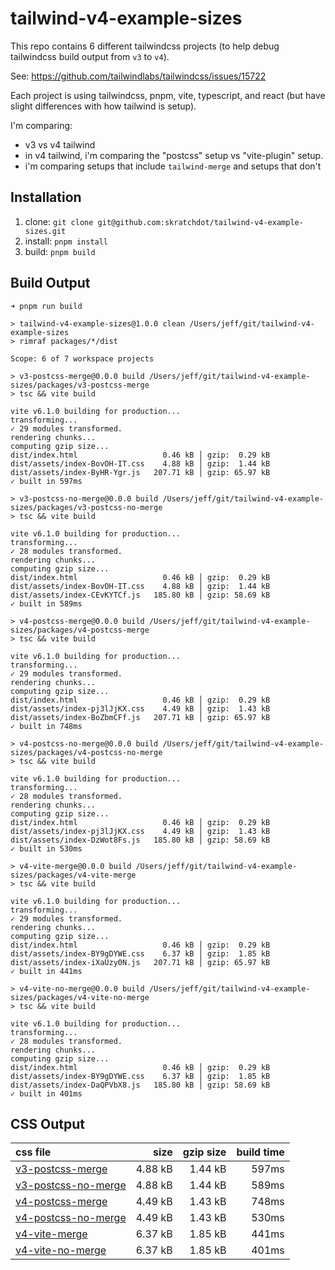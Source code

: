 # tailwind-v4-example-sizes

This repo contains 6 different tailwindcss projects (to help debug tailwindcss build output from `v3` to `v4`).

See: <https://github.com/tailwindlabs/tailwindcss/issues/15722>

Each project is using tailwindcss, pnpm, vite, typescript, and react (but have slight differences with how tailwind is setup).

I'm comparing:

- v3 vs v4 tailwind
- in v4 tailwind, i'm comparing the "postcss" setup vs "vite-plugin" setup.
- i'm comparing setups that include `tailwind-merge` and setups that don't

## Installation

1. clone: `git clone git@github.com:skratchdot/tailwind-v4-example-sizes.git`
2. install: `pnpm install`
3. build: `pnpm build`

## Build Output

```shell
➜ pnpm run build

> tailwind-v4-example-sizes@1.0.0 clean /Users/jeff/git/tailwind-v4-example-sizes
> rimraf packages/*/dist

Scope: 6 of 7 workspace projects

> v3-postcss-merge@0.0.0 build /Users/jeff/git/tailwind-v4-example-sizes/packages/v3-postcss-merge
> tsc && vite build

vite v6.1.0 building for production...
transforming...
✓ 29 modules transformed.
rendering chunks...
computing gzip size...
dist/index.html                   0.46 kB │ gzip:  0.29 kB
dist/assets/index-BovOH-IT.css    4.88 kB │ gzip:  1.44 kB
dist/assets/index-ByHR-Ygr.js   207.71 kB │ gzip: 65.97 kB
✓ built in 597ms

> v3-postcss-no-merge@0.0.0 build /Users/jeff/git/tailwind-v4-example-sizes/packages/v3-postcss-no-merge
> tsc && vite build

vite v6.1.0 building for production...
transforming...
✓ 28 modules transformed.
rendering chunks...
computing gzip size...
dist/index.html                   0.46 kB │ gzip:  0.29 kB
dist/assets/index-BovOH-IT.css    4.88 kB │ gzip:  1.44 kB
dist/assets/index-CEvKYTCf.js   185.80 kB │ gzip: 58.69 kB
✓ built in 589ms

> v4-postcss-merge@0.0.0 build /Users/jeff/git/tailwind-v4-example-sizes/packages/v4-postcss-merge
> tsc && vite build

vite v6.1.0 building for production...
transforming...
✓ 29 modules transformed.
rendering chunks...
computing gzip size...
dist/index.html                   0.46 kB │ gzip:  0.29 kB
dist/assets/index-pj3lJjKX.css    4.49 kB │ gzip:  1.43 kB
dist/assets/index-BoZbmCFf.js   207.71 kB │ gzip: 65.97 kB
✓ built in 748ms

> v4-postcss-no-merge@0.0.0 build /Users/jeff/git/tailwind-v4-example-sizes/packages/v4-postcss-no-merge
> tsc && vite build

vite v6.1.0 building for production...
transforming...
✓ 28 modules transformed.
rendering chunks...
computing gzip size...
dist/index.html                   0.46 kB │ gzip:  0.29 kB
dist/assets/index-pj3lJjKX.css    4.49 kB │ gzip:  1.43 kB
dist/assets/index-DzWot8Fs.js   185.80 kB │ gzip: 58.69 kB
✓ built in 530ms

> v4-vite-merge@0.0.0 build /Users/jeff/git/tailwind-v4-example-sizes/packages/v4-vite-merge
> tsc && vite build

vite v6.1.0 building for production...
transforming...
✓ 29 modules transformed.
rendering chunks...
computing gzip size...
dist/index.html                   0.46 kB │ gzip:  0.29 kB
dist/assets/index-BY9gDYWE.css    6.37 kB │ gzip:  1.85 kB
dist/assets/index-iXaUzy0N.js   207.71 kB │ gzip: 65.97 kB
✓ built in 441ms

> v4-vite-no-merge@0.0.0 build /Users/jeff/git/tailwind-v4-example-sizes/packages/v4-vite-no-merge
> tsc && vite build

vite v6.1.0 building for production...
transforming...
✓ 28 modules transformed.
rendering chunks...
computing gzip size...
dist/index.html                   0.46 kB │ gzip:  0.29 kB
dist/assets/index-BY9gDYWE.css    6.37 kB │ gzip:  1.85 kB
dist/assets/index-DaQPVbX8.js   185.80 kB │ gzip: 58.69 kB
✓ built in 401ms
```

## CSS Output

| css file                                                                                                                                                                  |    size | gzip size | build time |
| :------------------------------------------------------------------------------------------------------------------------------------------------------------------------ | ------: | --------: | ---------: |
| [v3-postcss-merge](https://raw.githubusercontent.com/skratchdot/tailwind-v4-example-sizes/refs/heads/main/packages/v3-postcss-merge/dist/assets/index-BovOH-IT.css)       | 4.88 kB |   1.44 kB |      597ms |
| [v3-postcss-no-merge](https://raw.githubusercontent.com/skratchdot/tailwind-v4-example-sizes/refs/heads/main/packages/v3-postcss-no-merge/dist/assets/index-BovOH-IT.css) | 4.88 kB |   1.44 kB |      589ms |
| [v4-postcss-merge](https://raw.githubusercontent.com/skratchdot/tailwind-v4-example-sizes/refs/heads/main/packages/v4-postcss-merge/dist/assets/index-pj3lJjKX.css)       | 4.49 kB |   1.43 kB |      748ms |
| [v4-postcss-no-merge](https://raw.githubusercontent.com/skratchdot/tailwind-v4-example-sizes/refs/heads/main/packages/v4-postcss-no-merge/dist/assets/index-pj3lJjKX.css) | 4.49 kB |   1.43 kB |      530ms |
| [v4-vite-merge](https://raw.githubusercontent.com/skratchdot/tailwind-v4-example-sizes/refs/heads/main/packages/v4-vite-merge/dist/assets/index-BY9gDYWE.css)             | 6.37 kB |   1.85 kB |      441ms |
| [v4-vite-no-merge](https://raw.githubusercontent.com/skratchdot/tailwind-v4-example-sizes/refs/heads/main/packages/v4-vite-no-merge/dist/assets/index-BY9gDYWE.css)       | 6.37 kB |   1.85 kB |      401ms |
